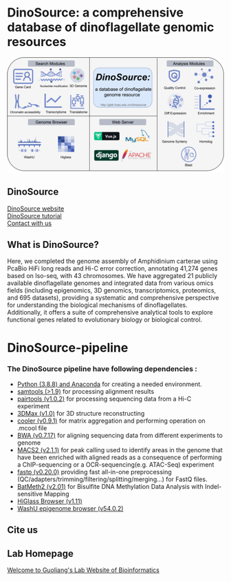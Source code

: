 # DinoSource: a comprehensive database of dinoflagellate genomic resources

![image](https://github.com/fmlai-bio/DinoSource_pipeline/blob/main/DinoSource.png)
## DinoSource
[DinoSource website](http://glab.hzau.edu.cn/dinosource) <br>
[DinoSource tutorial](http://glab.hzau.edu.cn/dinosource/tutorial) <br>
[Contact with us](http://glab.hzau.edu.cn/dinosource/aboutus/contact)

## What is DinoSource?
  Here, we completed the genome assembly of Amphidinium carterae using PcaBio HiFi long reads and Hi-C error correction, annotating 41,274 genes based on Iso-seq, with 43 chromosomes. We have aggregated 21 publicly available dinoflagellate genomes and integrated data from various omics fields (including epigenomics, 3D genomics, transcriptomics, proteomics, and 695 datasets), providing a systematic and comprehensive perspective for understanding the biological mechanisms of dinoflagellates. Additionally, it offers a suite of comprehensive analytical tools to explore functional genes related to evolutionary biology or biological control.<br>
# DinoSource-pipeline
### The DinoSource pipeline have following dependencies :
* [Python (3.8.8) and Anaconda](https://www.anaconda.com/) for creating a needed environment.
* [samtools (>1.9)](http://www.htslib.org/download/) for processing alignment results 
* [pairtools (v1.0.2)](https://github.com/open2c/pairtools) for processing sequencing data from a Hi-C experiment
* [3DMax (v1.0)](https://github.com/BDM-Lab/3DMax) for 3D structure reconstructing
* [cooler (v0.9.1)](https://github.com/open2c/cooler) for matrix aggregation and performing operation on .mcool file
* [BWA (v0.7.17)](https://github.com/lh3/bwa) for aligning sequencing data from different experiments to genome
* [MACS2 (v2.1.1)](https://hbctraining.github.io/Intro-to-ChIPseq/lessons/05_peak_calling_macs.html) for peak calling used to identify areas in the genome that have been enriched with aligned reads as a consequence of performing a ChIP-sequencing or a OCR-sequencing(e.g. ATAC-Seq) experiment
* [fastp (v0.20.0)](https://github.com/OpenGene/fastp) providing fast all-in-one preprocessing (QC/adapters/trimming/filtering/splitting/merging...) for FastQ files.
* [BatMeth2 (v2.01)](https://github.com/GuoliangLi-HZAU/BatMeth2) for Bisulfite DNA Methylation Data Analysis with Indel-sensitive Mapping
* [HiGlass Browser (v1.11)](https://docs.higlass.io/)
* [WashU epigenome browser (v54.0.2)](http://epigenomegateway.wustl.edu/)
## Cite us

        

## Lab Homepage
[Welcome to Guoliang's Lab Website of Bioinformatics](http://glab.hzau.edu.cn/)
<br></br>
